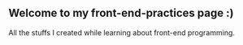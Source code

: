 ## Welcome to my front-end-practices page :)
All the stuffs I created while learning about front-end programming.
